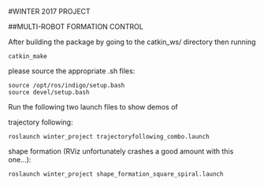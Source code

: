 #WINTER 2017 PROJECT

##MULTI-ROBOT FORMATION CONTROL

After building the package by going to the catkin_ws/ directory then running

```
catkin_make
```
please source the appropriate .sh files:


```
source /opt/ros/indigo/setup.bash
source devel/setup.bash
```
Run the following two launch files to show demos of

trajectory following:

```
roslaunch winter_project trajectoryfollowing_combo.launch 
```

shape formation (RViz unfortunately crashes a good amount with this one...):

```
roslaunch winter_project shape_formation_square_spiral.launch 
```
